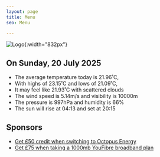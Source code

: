 ```yaml
---
layout: page
title: Menu
seo: Menu

---
```


![Logo](/images/logo.jpg){:width="832px"}

<!-- weather_marker starts -->
## On Sunday, 20 July 2025

- The average temperature today is 21.96˚C,
- With highs of 23.15˚C and lows of 21.09˚C,
- It may feel like 21.93˚C with scattered clouds
- The wind speed is 5.14m/s and visibility is 10000m
- The pressure is 997hPa and humidity is 66%
- The sun will rise at 04:13 and set at 20:15

<!-- weather_marker ends -->

## Sponsors

- [Get £50 credit when switching to Octopus Energy](https://bit.ly/3oD1nnS)
- [Get £75 when taking a 1000mb YouFibre broadband plan](https://aklam.io/91zWhU?)
